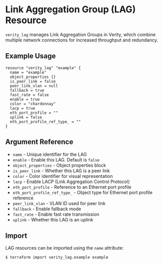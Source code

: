 # Link Aggregation Group (LAG) Resource

`verity_lag` manages Link Aggregation Groups in Verity, which combine multiple network connections for increased throughput and redundancy.

## Example Usage

```hcl
resource "verity_lag" "example" {
  name = "example"
  object_properties {}
  is_peer_link = false
  peer_link_vlan = null
  fallback = true
  fast_rate = false
  enable = true
  color = "chardonnay"
  lacp = true
  eth_port_profile = ""
  uplink = false
  eth_port_profile_ref_type_ = ""
}
```

## Argument Reference

* `name` - Unique identifier for the LAG
* `enable` - Enable this LAG. Default is `false`
* `object_properties` - Object properties block
* `is_peer_link` - Whether this LAG is a peer link
* `color` - Color identifier for visual representation
* `lacp` - Enable LACP (Link Aggregation Control Protocol)
* `eth_port_profile` - Reference to an Ethernet port profile
* `eth_port_profile_ref_type_` - Object type for Ethernet port profile reference
* `peer_link_vlan` - VLAN ID used for peer link
* `fallback` - Enable fallback mode
* `fast_rate` - Enable fast rate transmission
* `uplink` - Whether this LAG is an uplink

## Import

LAG resources can be imported using the `name` attribute:

```
$ terraform import verity_lag.example example
```